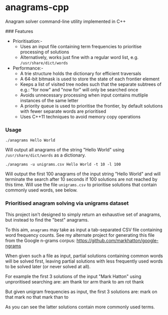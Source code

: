 anagrams-cpp
============

Anagram solver command-line utility implemented in C++

### Features

- Prioritisation:-
  - Uses an input file containing term frequencies to prioritise processing of solutions
  - Alternatively, works just fine with a regular word list, e.g. `/usr/share/dict/words`
- Performance:-
  - A trie structure holds the dictionary for efficient traversals
  - A 64-bit bitmask is used to store the state of each frontier element
  - Keeps a list of visited tree nodes such that the separate subtrees of e.g.: "for now" and "now for" will only be searched once
  - Avoids unnecessary processing when input contains mutliple instances of the same letter
  - A priority queue is used to prioritise the frontier, by default solutions with fewer separate words are prioritised
  - Uses C++11 techniques to avoid memory copy operations

### Usage

    ./anagrams Hello World

Will output all anagrams of the string "Hello World" using `/usr/share/dict/words` as a dictionary.

    ./anagrams -u unigrams.csv Hello World -t 10 -l 100

Will output the first 100 anagrams of the input string "Hello World" and will terminate the search after 10 seconds if 100 solutions are not reached by this time.  Will use the file `unigrams.csv` to prioritise solutions that contain commonly used words, see below.

### Prioritised anagram solving via unigrams dataset

This project isn't designed to simply return an exhaustive set of anagrams, but instead to find the "best" anagrams.

To this aim, `anagrams` may take as input a tab-separated CSV file containing word frequency counts.  See my alternate project for generating this file from the Google n-grams corpus: https://github.com/markhatton/google-ngrams

When given such a file as input, partial solutions containing common words will be solved first, leaving partial solutions with less frequently used words to be solved later (or never solved at all).

For example the first 3 solutions of the input "Mark Hatton" using unproritised searching are:
    am thank tor
    arm thank to
    am rot thank

But given unigram frequencies as input, the first 3 solutions are:
    mark on that
    mark no that
    mark than to

As you can see the latter solutions contain more commonly used terms.
